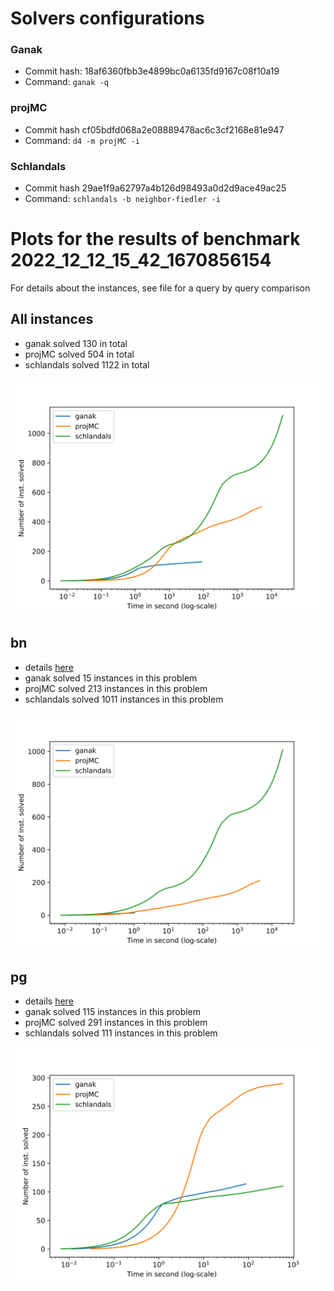 # Solvers configurations
### Ganak

- Commit hash: 18af6360fbb3e4899bc0a6135fd9167c08f10a19
- Command: `ganak -q`

### projMC

- Commit hash cf05bdfd068a2e08889478ac6c3cf2168e81e947
- Command: `d4 -m projMC -i`

### Schlandals

- Commit hash 29ae1f9a62797a4b126d98493a0d2d9ace49ac25
- Command: `schlandals -b neighbor-fiedler -i`

# Plots for the results of benchmark 2022_12_12_15_42_1670856154

For details about the instances, see file for a query by query comparison
## All instances

- ganak solved 130 in total
- projMC solved 504 in total
- schlandals solved 1122 in total

![](./cactus.svg)

## bn

- details [here](./table_bn.md)
- ganak solved 15 instances in this problem
- projMC solved 213 instances in this problem
- schlandals solved 1011 instances in this problem

![](./cactus_bn.svg)

## pg

- details [here](./table_pg.md)
- ganak solved 115 instances in this problem
- projMC solved 291 instances in this problem
- schlandals solved 111 instances in this problem

![](./cactus_pg.svg)

